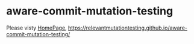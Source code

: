 # aware-commit-mutation-testing
Please visty [HomePage](https://relevantmutationtesting.github.io/aware-commit-mutation-testing/), https://relevantmutationtesting.github.io/aware-commit-mutation-testing/
